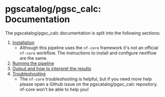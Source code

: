 # pgscatalog/pgsc_calc: Documentation

The pgscatalog/pgsc_calc documentation is split into the following sections:

1. [Installation](https://nf-co.re/usage/installation)
    * Although this pipeline uses the `nf-core` framework it's not an official `nf-core`
  workflow. The instructions to install and configure nextflow are the same.
2. [Running the pipeline](usage.md)
3. [Output and how to interpret the results](output.md)
4. [Troubleshooting](https://nf-co.re/usage/troubleshooting)
    * The `nf-core` troubleshooting is helpful, but if you need more help please
  open a Github issue on the pgscatalog/pgsc_calc repository. nf-core won't be
  able to help you!

